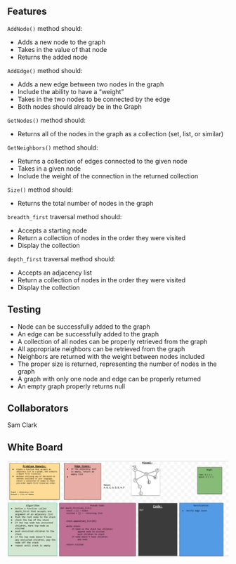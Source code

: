 ## Features

`AddNode()` method should:
- Adds a new node to the graph
- Takes in the value of that node
- Returns the added node

`AddEdge()` method should:
- Adds a new edge between two nodes in the graph
- Include the ability to have a “weight”
- Takes in the two nodes to be connected by the edge
- Both nodes should already be in the Graph

`GetNodes()` method should:
- Returns all of the nodes in the graph as a collection (set, list, or similar)

`GetNeighbors()` method should:
- Returns a collection of edges connected to the given node
- Takes in a given node
- Include the weight of the connection in the returned collection

`Size()` method should:
- Returns the total number of nodes in the graph

`breadth_first` traversal method should:
- Accepts a starting node
- Return a collection of nodes in the order they were visited
- Display the collection

`depth_first` traversal method should:
- Accepts an adjacency list
- Return a collection of nodes in the order they were visited
- Display the collection

## Testing
- Node can be successfully added to the graph
- An edge can be successfully added to the graph
- A collection of all nodes can be properly retrieved from the graph
- All appropriate neighbors can be retrieved from the graph
- Neighbors are returned with the weight between nodes included
- The proper size is returned, representing the number of nodes in the graph
- A graph with only one node and edge can be properly returned
- An empty graph properly returns null

## Collaborators
Sam Clark

## White Board
![Code Challenge 38](../../assets/depth-first.png)